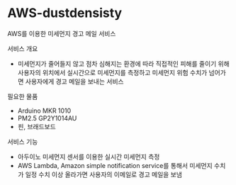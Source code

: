 # AWS-dustdensisty
AWS를 이용한 미세먼지 경고 메일 서비스 

서비스 개요 
- 미세먼지가 줄어들지 않고 점차 심해지는 환경에 따라 직접적인 피해를 줄이기 위해 사용자의 위치에서 실시간으로 미세먼지를 측정하고 미세먼지 위험 수치가 넘어가면 사용자에게 
경고 메일을 보내는 서비스

필요한 물품 
- Arduino MKR 1010
- PM2.5 GP2Y1014AU
- 핀, 브래드보드

서비스 기능
- 아두이노 미세먼지 센서를 이용한 실시간 미세먼지 측정 
- AWS Lambda, Amazon simple notification service를 통해서 미세먼지 수치가 일정 수치 이상 올라가면 사용자의 이메일로 경고 메일을 보냄
